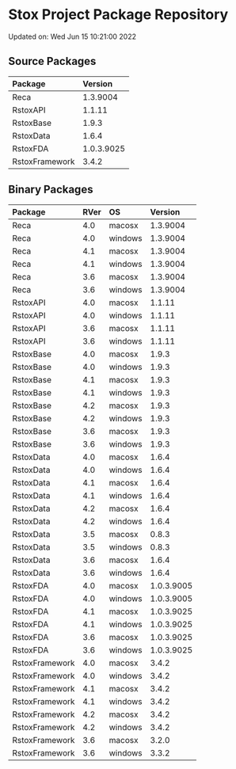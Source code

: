# Stox Project Package Repository


Updated on: Wed Jun 15 10:21:00 2022
## Source Packages

|Package        |Version    |
|:--------------|:----------|
|Reca           |1.3.9004   |
|RstoxAPI       |1.1.11     |
|RstoxBase      |1.9.3      |
|RstoxData      |1.6.4      |
|RstoxFDA       |1.0.3.9025 |
|RstoxFramework |3.4.2      |

## Binary Packages

|Package        |RVer |OS      |Version    |
|:--------------|:----|:-------|:----------|
|Reca           |4.0  |macosx  |1.3.9004   |
|Reca           |4.0  |windows |1.3.9004   |
|Reca           |4.1  |macosx  |1.3.9004   |
|Reca           |4.1  |windows |1.3.9004   |
|Reca           |3.6  |macosx  |1.3.9004   |
|Reca           |3.6  |windows |1.3.9004   |
|RstoxAPI       |4.0  |macosx  |1.1.11     |
|RstoxAPI       |4.0  |windows |1.1.11     |
|RstoxAPI       |3.6  |macosx  |1.1.11     |
|RstoxAPI       |3.6  |windows |1.1.11     |
|RstoxBase      |4.0  |macosx  |1.9.3      |
|RstoxBase      |4.0  |windows |1.9.3      |
|RstoxBase      |4.1  |macosx  |1.9.3      |
|RstoxBase      |4.1  |windows |1.9.3      |
|RstoxBase      |4.2  |macosx  |1.9.3      |
|RstoxBase      |4.2  |windows |1.9.3      |
|RstoxBase      |3.6  |macosx  |1.9.3      |
|RstoxBase      |3.6  |windows |1.9.3      |
|RstoxData      |4.0  |macosx  |1.6.4      |
|RstoxData      |4.0  |windows |1.6.4      |
|RstoxData      |4.1  |macosx  |1.6.4      |
|RstoxData      |4.1  |windows |1.6.4      |
|RstoxData      |4.2  |macosx  |1.6.4      |
|RstoxData      |4.2  |windows |1.6.4      |
|RstoxData      |3.5  |macosx  |0.8.3      |
|RstoxData      |3.5  |windows |0.8.3      |
|RstoxData      |3.6  |macosx  |1.6.4      |
|RstoxData      |3.6  |windows |1.6.4      |
|RstoxFDA       |4.0  |macosx  |1.0.3.9005 |
|RstoxFDA       |4.0  |windows |1.0.3.9005 |
|RstoxFDA       |4.1  |macosx  |1.0.3.9025 |
|RstoxFDA       |4.1  |windows |1.0.3.9025 |
|RstoxFDA       |3.6  |macosx  |1.0.3.9025 |
|RstoxFDA       |3.6  |windows |1.0.3.9025 |
|RstoxFramework |4.0  |macosx  |3.4.2      |
|RstoxFramework |4.0  |windows |3.4.2      |
|RstoxFramework |4.1  |macosx  |3.4.2      |
|RstoxFramework |4.1  |windows |3.4.2      |
|RstoxFramework |4.2  |macosx  |3.4.2      |
|RstoxFramework |4.2  |windows |3.4.2      |
|RstoxFramework |3.6  |macosx  |3.2.0      |
|RstoxFramework |3.6  |windows |3.3.2      |
